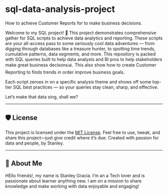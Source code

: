 # sql-data-analysis-project
How to achieve Customer Reports for to make business decisions. 

Welcome to my SQL project! 🚀
This project demonstrates comprehensive gather for SQL scripts to achieve data analytics and reporting.
These scripts are your all-access pass to some seriously cool data adventures — from digging through databases like a treasure hunter, to spotting time trends, cumulative patterns, data segments, and more. This repository is packed with SQL queries built to help data analysts and BI pros to help stakeholders make great business decisons📊.
This also show how to create Customer Reporting to finds trends in order improve business goals. 

Each script zeroes in on a specific analysis theme and shows off some top-tier SQL best practices — so your queries stay clean, sharp, and effective.

Let’s make that data sing, shall we?

---

## 🛡️ License

This project is licensed under the [MIT License](LICENSE). Feel free to use, tweak, and share this project—just give credit where it’s due. Created with passion for data and people, by Stanley.

---

## 🌟 About Me

HEllo friends!, my name is Stanley Gracia. I’m an a Tech lover and is passionate about learner anything new.  I am on a mission to share knowledge and make working with data enjoyable and engaging!
